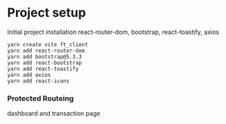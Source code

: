 # Project setup 
Initial project installation react-router-dom, bootstrap, react-toastify, axios
```
yarn create vite ft_client
yarn add react-router-dom
yarn add bootstrap@5.3.3
yarn add react-bootstrap
yarn add react-toastify
yarn add axios
yarn add react-icons
```
### Protected Routeing 
dashboard and transaction page